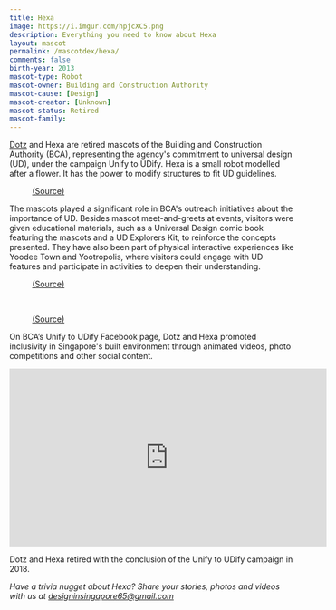 ```yaml
---
title: Hexa
image: https://i.imgur.com/hpjcXC5.png
description: Everything you need to know about Hexa
layout: mascot
permalink: /mascotdex/hexa/
comments: false
birth-year: 2013
mascot-type: Robot
mascot-owner: Building and Construction Authority
mascot-cause: [Design]
mascot-creator: [Unknown]
mascot-status: Retired
mascot-family: 
---
```



<a href="https://www.designinsingapore.com/mascotdex/dotz/" target="_blank">Dotz</a> and Hexa are retired mascots of the Building and Construction Authority (BCA), representing the agency's commitment to universal design (UD), under the campaign Unify to UDify. Hexa is a small robot modelled after a flower. It has the power to modify structures to fit UD guidelines.

<figure>
<img src=" https://i.imgur.com/5NOV00j.jpg" alt="">
<figcaption><a href="https://www.facebook.com/UnifyToUDify/photos/pb.100083168035031.-2207520000/834366020076419/?type=3" target="_blank">(Source)</a></figcaption>
</figure>

The mascots played a significant role in BCA's outreach initiatives about the importance of UD. Besides mascot meet-and-greets at events, visitors were given educational materials, such as a Universal Design comic book featuring the mascots and a UD Explorers Kit, to reinforce the concepts presented. They have also been part of physical interactive experiences like Yoodee Town and Yootropolis, where visitors could engage with UD features and participate in activities to deepen their understanding.

<figure>
<img src="https://i.imgur.com/53xMX5f.jpg" alt="">
<figcaption><a href="https://www.facebook.com/UnifyToUDify/posts/pfbid02DBsz9gJ2gSxCdSMyLjQa5TxUjU3wG28FiFPLmvzA7YjBNmNj1Xa8DQBj9n5oRh51l " target="_blank">(Source)</a></figcaption>
</figure>

<br>

<figure>
<img src="https://i.imgur.com/ywd1L5x.jpg" alt="">
<figcaption><a href="https://www.facebook.com/photo/?fbid=150393068473721&set=a.139957962850565" target="_blank">(Source)</a></figcaption>
</figure>

On BCA’s Unify to UDify Facebook page, Dotz and Hexa promoted inclusivity in Singapore's built environment through animated videos, photo competitions and other social content.

<div class="video-responsive"><iframe src="https://www.facebook.com/plugins/video.php?height=314&href=https%3A%2F%2Fwww.facebook.com%2FUnifyToUDify%2Fvideos%2F420410351471990%2F&show_text=false&width=560&t=0" width="560" height="314" style="border:none;overflow:hidden" scrolling="no" frameborder="0" allowfullscreen="true" allow="autoplay; clipboard-write; encrypted-media; picture-in-picture; web-share" allowFullScreen="true"></iframe></div>

Dotz and Hexa retired with the conclusion of the Unify to UDify campaign in 2018.

<i>Have a trivia nugget about Hexa? Share your stories, photos and videos with us at designinsingapore65@gmail.com</i>
